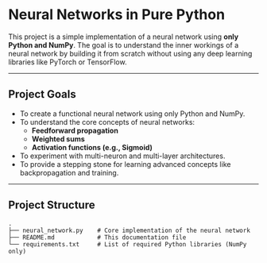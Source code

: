 # Neural Networks in Pure Python

This project is a simple implementation of a neural network using **only Python and NumPy**. The goal is to understand the inner workings of a neural network by building it from scratch without using any deep learning libraries like PyTorch or TensorFlow.

---

## Project Goals

- To create a functional neural network using only Python and NumPy.
- To understand the core concepts of neural networks:
  - **Feedforward propagation**
  - **Weighted sums**
  - **Activation functions (e.g., Sigmoid)**
- To experiment with multi-neuron and multi-layer architectures.
- To provide a stepping stone for learning advanced concepts like backpropagation and training.

---

## Project Structure

```plaintext
.
├── neural_network.py    # Core implementation of the neural network
├── README.md            # This documentation file
└── requirements.txt     # List of required Python libraries (NumPy only)

